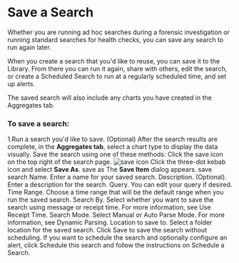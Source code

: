 # Save a Search
Whether you are running ad hoc searches during a forensic investigation or running standard searches for health checks, you can save any search to run again later.

When you create a search that you'd like to reuse, you can save it to the Library. From there you can run it again, share with others, edit the search, or create a Scheduled Search to run at a regularly scheduled time, and set up alerts. 

The saved search will also include any charts you have created in the Aggregates tab. 

### To save a search:

1.Run a search you'd like to save.
(Optional) After the search results are complete, in the **Aggregates tab**, select a chart type to display the data visually. 
Save the search using one of these methods:
Click the save icon on the top right of the search page.
![save icon]()
Click the three-dot kebab icon and select **Save As**.
save as
The **Save Item** dialog appears.
save search
Name. Enter a name for your saved search.
Description. (Optional). Enter a description for the search. 
Query. You can edit your query if desired.
Time Range. Choose a time range that will be the default range when you run the saved search.
Search By. Select whether you want to save the search using message or receipt time. For more information, see Use Receipt Time.
Search Mode. Select Manual or Auto Parse Mode. For more information, see Dynamic Parsing.
Location to save to. Select a folder location for the saved search.
Click Save to save the search without scheduling.  If you want to schedule the search and optionally configure an alert, click Schedule this search and follow the instructions on Schedule a Search. 
